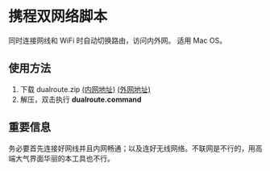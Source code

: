 # 携程双网络脚本

同时连接网线和 WiFi 时自动切换路由，访问内外网。
适用 Mac OS。

## 使用方法

1. 下载 dualroute.zip [(内网地址)](http://git.dev.sh.ctripcorp.com/xwjin/dualroute/repository/archive) [(外网地址)](https://github.com/amio/dualroute.sh/archive/gh-pages.zip)
2. 解压，双击执行 **dualroute.command**

## 重要信息

务必要首先连接好网线并且内网畅通；以及连好无线网络。不联网是不行的，用高端大气界面华丽的本工具也不行。
